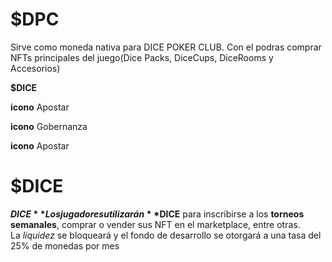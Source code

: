 # **$DPC**

Sirve como moneda nativa para DICE POKER CLUB. Con el podras comprar NFTs principales del juego(Dice Packs, DiceCups, DiceRooms y Accesorios)

**$DICE**

**icono** Apostar 

**icono** Gobernanza 

**icono** Apostar

# **$DICE**

**$DICE** Los jugadores utilizarán **$DICE** para inscribirse a los **torneos semanales**, comprar o vender sus NFT en el marketplace, entre otras. La *liquidez* se bloqueará y el fondo de desarrollo se otorgará a una tasa del 25% de monedas por mes
